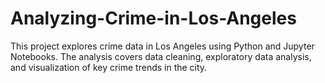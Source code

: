 # Analyzing-Crime-in-Los-Angeles
This project explores crime data in Los Angeles using Python and Jupyter Notebooks. The analysis covers data cleaning, exploratory data analysis, and visualization of key crime trends in the city.
